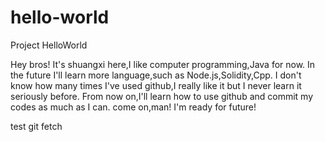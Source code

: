 # hello-world
Project HelloWorld

Hey bros!
It's shuangxi here,I like computer programming,Java for now.
In the future I'll learn more language,such as Node.js,Solidity,Cpp.
I don't know how many times I've used github,I really like it but I never learn it seriously before.
From now on,I'll learn how to use github and commit my codes as much as I can.
come on,man! I'm ready for future!

test git fetch

